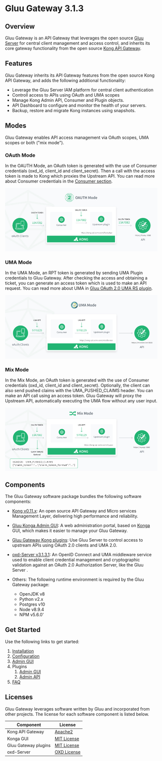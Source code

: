 # Gluu Gateway 3.1.3

## Overview

Gluu Gateway is an API Gateway that leverages the open source [Gluu Server](https://gluu.org/) for central client management and access control, and inherits its core gateway functionality from the open source [Kong API Gateway](https://konghq.com/kong-community-edition/). 
    

## Features
Gluu Gateway inherits its API Gateway features from the open source Kong API Gateway, and adds the following additional functionality:

- Leverage the Gluu Server IAM platform for central client authentication
- Controll access to APIs using OAuth and UMA scopes
- Manage Kong Admin API, Consumer and Plugin objects.
- API Dashboard to configure and monitor the health of your servers.
- Backup, restore and migrate Kong instances using snapshots.    

## Modes
Gluu Gateway enables API access management via OAuth scopes, UMA scopes or both ("mix mode"). 

### OAuth Mode
In the OAUTH Mode, an OAuth token is generated with the use of Consumer credentials (oxd_id, client_id and client_secret). Then a call with the access token is made to Kong which proxies the Upstream API. You can read more about Consumer credentials in the [Consumer section](./admin-gui.md#consumers).

![](img/diagram-oauth-mode.jpg)

### UMA Mode
In the UMA Mode, an RPT token is generated by sending UMA Plugin credentials to Gluu Gateway. After checking the access and obtaining a ticket, you can generate an access token which is used to make an API request. You can read more about UMA in [Gluu OAuth 2.0 UMA RS plugin](./plugin/api.md#gluu-oauth-20-uma-rs-plugin).

![](img/diagram-uma-mode.jpg)

### Mix Mode
In the Mix Mode, an OAuth token is generated with the use of Consumer credentials (oxd_id, client_id and client_secret). Optionally, the client can also send pushed claims with the UMA_PUSHED_CLAIMS header. You can make an API call using an access token. Gluu Gateway will proxy the Upstream API, automatically executing the UMA flow without any user input.

![](img/diagram-mix-mode.jpg)

## Components

The Gluu Gateway software package bundles the following software components:

- [Kong v0.11.x](https://getkong.org): An open source API Gateway and Micro services Management Layer, delivering high performance and reliability.

- [Gluu Konga Admin GUI](https://github.com/GluuFederation/gluu-gateway/tree/master/konga): A web administration portal, based on [Konga](https://github.com/pantsel/konga) GUI, which makes it easier to manage your Gluu Gateway.

- [Gluu Gateway Kong plugins](https://github.com/GluuFederation/gluu-gateway): Use Gluu Server to control access to upstream APIs using OAuth 2.0 clients and UMA 2.0.

- [oxd-Server v3.1.3.1](https://oxd.gluu.org): An OpenID Connect and UMA middleware service used to enable client credential management and cryptographic validation against an OAuth 2.0 Authorization Server, like the Gluu Server .

- Others: The following runtime environment is required by the Gluu Gateway package: 
    - OpenJDK v8
    - Python v2.x
    - Postgres v10
    - Node v8.9.4
    - NPM v5.6.0'
    
    
## Get Started

Use the following links to get started:  

1. [Installation](./installation.md)
1. [Configuration](./configuration.md)
1. [Admin GUI](./admin-gui.md)
1. Plugins
    1. [Admin GUI](./plugin/gui.md)
    2. [Admin API](./plugin/api.md)
1. [FAQ](./faq.md)

## Licenses

Gluu Gateway leverages software written by Gluu and incorporated from other projects. The license for each software component is listed below.

| Component | License |
|-----------|---------|
| Kong API Gateway | [Apache2]( http://www.apache.org/licenses/LICENSE-2.0) |
| Konga GUI | [MIT License](http://opensource.org/licenses/MIT) |
| Gluu Gateway plugins | [MIT License](http://opensource.org/licenses/MIT) |
| oxd-Server | [OXD License](https://github.com/GluuFederation/oxd/blob/master/LICENSE) |
